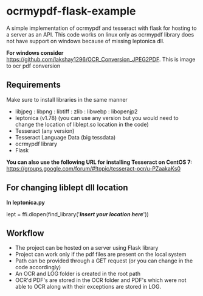 # ocrmypdf-flask-example
A simple implementation of ocrmypdf and tesseract with flask for hosting to a server as an API. This code works on linux only as ocrmypdf library does not have support on windows because of missing leptonica dll. 

**For windows consider** https://github.com/lakshay1296/OCR_Conversion_JPEG2PDF. This is image to ocr pdf conversion

## Requirements

Make sure to install libraries in the same manner

- libjpeg : libpng : libtiff : zlib : libwebp : libopenjp2
- leptonica (v1.78) (you can use any version but you would need to change the location of liblept.so location in the code)
- Tesseract (any version)
- Tesseract Language Data (big tessdata)
- ocrmypdf library
- Flask

**You can also use the following URL for installing Tesseract on CentOS 7:**
https://groups.google.com/forum/#!topic/tesseract-ocr/u-PZaakaKs0

## For changing liblept dll location

**In leptonica.py**

lept = ffi.dlopen(find_library('**_Insert your location here_**'))

## Workflow

- The project can be hosted on a server using Flask library
- Project can work only if the pdf files are present on the local system
- Path can be provided through a GET request (or you can change in the code accordingly)
- An OCR and LOG folder is created in the root path
- OCR'd PDF's are stored in the OCR folder and PDF's which were not able to OCR along with their exceptions are stored in LOG.
